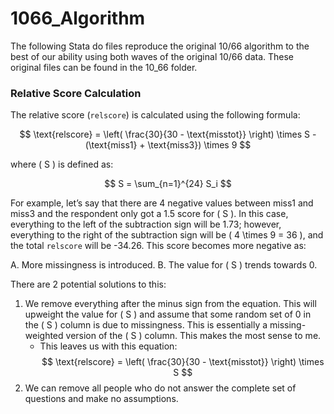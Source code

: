 # 1066_Algorithm

The following Stata do files reproduce the original 10/66 algorithm to the best of our ability using both waves of the original 10/66 data. These original files can be found in the 10_66 folder. 

### Relative Score Calculation

The relative score (`relscore`) is calculated using the following formula:

$$
\text{relscore} = \left( \frac{30}{30 - \text{misstot}} \right) \times S - (\text{miss1} + \text{miss3}) \times 9
$$

where \( S \) is defined as:

$$
S = \sum_{n=1}^{24} S_i
$$

For example, let’s say that there are 4 negative values between miss1 and miss3 and the respondent only got a 1.5 score for \( S \). In this case, everything to the left of the subtraction sign will be 1.73; however, everything to the right of the subtraction sign will be \( 4 \times 9 = 36 \), and the total `relscore` will be -34.26. This score becomes more negative as:

A. More missingness is introduced.
B. The value for \( S \) trends towards 0. 

There are 2 potential solutions to this:

1. We remove everything after the minus sign from the equation. This will upweight the value for \( S \) and assume that some random set of 0 in the \( S \) column is due to missingness. This is essentially a missing-weighted version of the \( S \) column. This makes the most sense to me.
   - This leaves us with this equation:
     $$
     \text{relscore} = \left( \frac{30}{30 - \text{misstot}} \right) \times S
     $$
2. We can remove all people who do not answer the complete set of questions and make no assumptions.